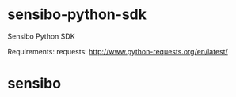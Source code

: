 # sensibo-python-sdk
Sensibo Python SDK

Requirements:
requests: http://www.python-requests.org/en/latest/
# sensibo

